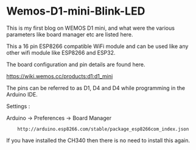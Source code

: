 # Wemos-D1-mini-Blink-LED
This is my first blog on WEMOS D1 mini, and what were the various parameters like board manager etc are listed here.


This a 16 pin ESP8266 compatible WiFi module and can be used like any other wifi module like ESP8266 and ESP32.

The board configuration and pin details are found here.

https://wiki.wemos.cc/products:d1:d1_mini


The pins can be referred to as D1, D4 and D4 while programming in the Arduino IDE.

Settings :

Arduino -> Preferences -> Board Manager 

		http://arduino.esp8266.com/stable/package_esp8266com_index.json


If you have installed the CH340 then there is no need to install this again.




